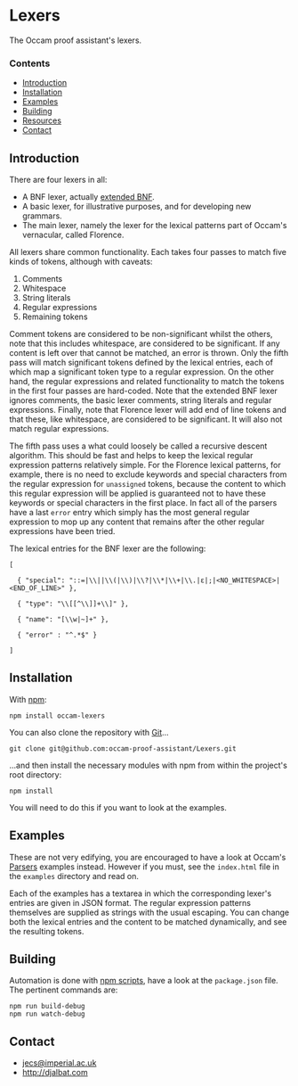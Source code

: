 # Lexers

The Occam proof assistant's lexers.

### Contents

- [Introduction](#introduction)
- [Installation](#installation)
- [Examples](#examples)
- [Building](#building)
- [Resources](#resources)
- [Contact](#contact)

## Introduction

There are four lexers in all:

* A BNF lexer, actually [extended BNF](https://en.wikipedia.org/wiki/Extended_Backus%E2%80%93Naur_form).
* A basic lexer, for illustrative purposes, and for developing new grammars.
* The main lexer, namely the lexer for the lexical patterns part of Occam's vernacular, called Florence.

All lexers share common functionality. Each takes four passes to match five kinds of tokens, although with caveats:

1. Comments
2. Whitespace
3. String literals
4. Regular expressions
5. Remaining tokens

Comment tokens are considered to be non-significant whilst the others, note that this includes whitespace, are considered to be significant. If any content is left over that cannot be matched, an error is thrown. Only the fifth pass will match significant tokens defined by the lexical entries, each of which map a significant token type to a regular expression. On the other hand, the regular expressions and related functionality to match the tokens in the first four passes are hard-coded. Note that the extended BNF lexer ignores comments, the basic lexer comments, string literals and regular expressions. Finally, note that Florence lexer will add end of line tokens and that these, like whitespace, are considered to be significant. It will also not match regular expressions.

The fifth pass uses a what could loosely be called a recursive descent algorithm. This should be fast and helps to keep the lexical regular expression patterns relatively simple. For the Florence lexical patterns, for example, there is no need to exclude keywords and special characters from the regular expression for `unassigned` tokens, because the content to which this regular expression will be applied is guaranteed not to have these keywords or special characters in the first place. In fact all of the parsers have a last `error` entry which simply has the most general regular expression to mop up any content that remains after the other regular expressions have been tried.

The lexical entries for the BNF lexer are the following:

    [
    
      { "special": "::=|\\||\\(|\\)|\\?|\\*|\\+|\\.|ε|;|<NO_WHITESPACE>|<END_OF_LINE>" },
    
      { "type": "\\[[^\\]]+\\]" },
    
      { "name": "[\\w|~]+" },
    
      { "error" : "^.*$" }
    
    ]
    
## Installation

With [npm](https://www.npmjs.com/):

    npm install occam-lexers

You can also clone the repository with [Git](https://git-scm.com/)...

    git clone git@github.com:occam-proof-assistant/Lexers.git

...and then install the necessary modules with npm from within the project's root directory:

    npm install

You will need to do this if you want to look at the examples.

## Examples

These are not very edifying, you are encouraged to have a look at Occam's [Parsers](https://github.com/occam-proof-assistant/Parsers) examples instead. However if you must, see the `index.html` file in the `examples` directory and read on.

Each of the examples has a textarea in which the corresponding lexer's entries are given in JSON format. The regular expression patterns themselves are supplied as strings with the usual escaping. You can change both the lexical entries and the content to be matched dynamically, and see the resulting tokens.

## Building

Automation is done with [npm scripts](https://docs.npmjs.com/misc/scripts), have a look at the `package.json` file. The pertinent commands are:

    npm run build-debug
    npm run watch-debug

## Contact

* jecs@imperial.ac.uk
* http://djalbat.com
